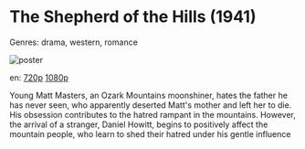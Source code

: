# The Shepherd of the Hills (1941)

Genres: drama, western, romance

![poster](http://image.tmdb.org/t/p/w500/jTrDWEv3UKJ3DGOJR6IQPikYSTX.jpg)

en:
  [720p](magnet:?xt=urn:btih:7717CCE475CB0661FF3B8EDDE048EC6C43E8D408&tr=udp://glotorrents.pw:6969/announce&tr=udp://tracker.opentrackr.org:1337/announce&tr=udp://torrent.gresille.org:80/announce&tr=udp://tracker.openbittorrent.com:80&tr=udp://tracker.coppersurfer.tk:6969&tr=udp://tracker.leechers-paradise.org:6969&tr=udp://p4p.arenabg.ch:1337&tr=udp://tracker.internetwarriors.net:1337)
  [1080p](magnet:?xt=urn:btih:CFBD05EC266C0426920033F6440E095DD3F3C725&tr=udp://glotorrents.pw:6969/announce&tr=udp://tracker.opentrackr.org:1337/announce&tr=udp://torrent.gresille.org:80/announce&tr=udp://tracker.openbittorrent.com:80&tr=udp://tracker.coppersurfer.tk:6969&tr=udp://tracker.leechers-paradise.org:6969&tr=udp://p4p.arenabg.ch:1337&tr=udp://tracker.internetwarriors.net:1337)
  


Young Matt Masters, an Ozark Mountains moonshiner, hates the father he has never seen, who apparently deserted Matt's mother and left her to die. His obsession contributes to the hatred rampant in the mountains. However, the arrival of a stranger, Daniel Howitt, begins to positively affect the mountain people, who learn to shed their hatred under his gentle influence